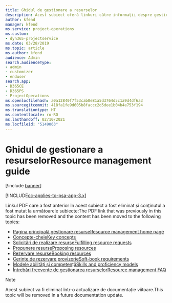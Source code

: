 ```yaml
---
title: Ghidul de gestionare a resurselor
description: Acest subiect oferă linkuri către informații despre gestionarea resurselor în Project Service Automation
author: kfend
manager: kfend
ms.service: project-operations
ms.custom:
- dyn365-projectservice
ms.date: 03/28/2019
ms.topic: article
ms.author: kfend
audience: Admin
search.audienceType:
- admin
- customizer
- enduser
search.app:
- D365CE
- D365PS
- ProjectOperations
ms.openlocfilehash: a0a12840f7f53cab0e81a5d3764d5c1a9d4df6a3
ms.sourcegitcommit: 418fa1fe9d605b8faccc2d5dee1b04b4e753f194
ms.translationtype: HT
ms.contentlocale: ro-RO
ms.lasthandoff: 02/10/2021
ms.locfileid: "5149063"
---
```

# <a name="resource-management-guide"></a><span data-ttu-id="5d115-103">Ghidul de gestionare a resurselor</span><span class="sxs-lookup"><span data-stu-id="5d115-103">Resource management guide</span></span>

[!include [banner](../../includes/psa-now-project-operations.md)]

[!INCLUDE[cc-applies-to-psa-app-3.x](../../includes/cc-applies-to-psa-app-3x.md)]

<span data-ttu-id="5d115-104">Linkul PDF care a fost anterior în acest subiect a fost eliminat și conținutul a fost mutat la următoarele subiecte:</span><span class="sxs-lookup"><span data-stu-id="5d115-104">The PDF link that was previously in this topic has been removed and the content has been moved to the following topics:</span></span>

- [<span data-ttu-id="5d115-105">Pagina principală gestionare resurse</span><span class="sxs-lookup"><span data-stu-id="5d115-105">Resource management home page</span></span>](../resource-management-home-page.md)
- [<span data-ttu-id="5d115-106">Concepte-cheie</span><span class="sxs-lookup"><span data-stu-id="5d115-106">Key concepts</span></span>](../reports-key-concepts.md)
- [<span data-ttu-id="5d115-107">Solicitări de realizare resurse</span><span class="sxs-lookup"><span data-stu-id="5d115-107">Fulfilling resource requests</span></span>](../resource-management-fulfill-requests.md)
- [<span data-ttu-id="5d115-108">Propunere resurse</span><span class="sxs-lookup"><span data-stu-id="5d115-108">Proposing resources</span></span>](../resource-management-propose-resources.md)
- [<span data-ttu-id="5d115-109">Rezervare resurse</span><span class="sxs-lookup"><span data-stu-id="5d115-109">Booking resources</span></span>](../resource-management-book-resources-scheduleboard.md)
- [<span data-ttu-id="5d115-110">Cerințe de rezervare provizorie</span><span class="sxs-lookup"><span data-stu-id="5d115-110">Soft-book requirements</span></span>](../resource-management-softbook-requirements.md)
- [<span data-ttu-id="5d115-111">Modele abilități și competență</span><span class="sxs-lookup"><span data-stu-id="5d115-111">Skills and proficiency models</span></span>](../resource-management-skills-proficiency.md)
- [<span data-ttu-id="5d115-112">Întrebări frecvente de gestionarea resurselor</span><span class="sxs-lookup"><span data-stu-id="5d115-112">Resource management FAQ</span></span>](../resource-management-faq.md)

> [!NOTE]
> <span data-ttu-id="5d115-113">Acest subiect va fi eliminat într-o actualizare de documentație viitoare.</span><span class="sxs-lookup"><span data-stu-id="5d115-113">This topic will be removed in a future documentation update.</span></span> 
